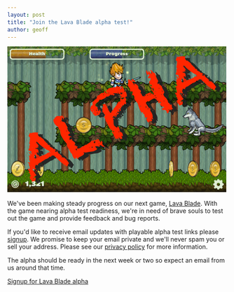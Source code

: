 ```yaml
---
layout: post
title: "Join the Lava Blade alpha test!"
author: geoff
---
```


<div class="full-frame">
	<a href="http://goo.gl/3Iaku">
		<img src="/media/images/posts/lava_blade/gameplay.png"
			alt="Lava Blade alpha" width="500" height="333">
	</a>
</div>

We've been making steady progress on our next game, <a href="http://www.lavablade.com">Lava Blade</a>. With the game nearing alpha test readiness, we're in need of brave souls to test out the game and provide feedback and bug reports.

If you'd like to receive email updates with playable alpha test links please [signup][1]. We promise to keep your email private and we'll never spam you or sell your address. Please see our [privacy policy][2] for more information.

The alpha should be ready in the next week or two so expect an email from us around that time.

<a class="download-podcast" href="http://goo.gl/3Iaku">Signup for Lava Blade alpha</a>

[1]: http://goo.gl/3Iaku
[2]: /about/privacy/